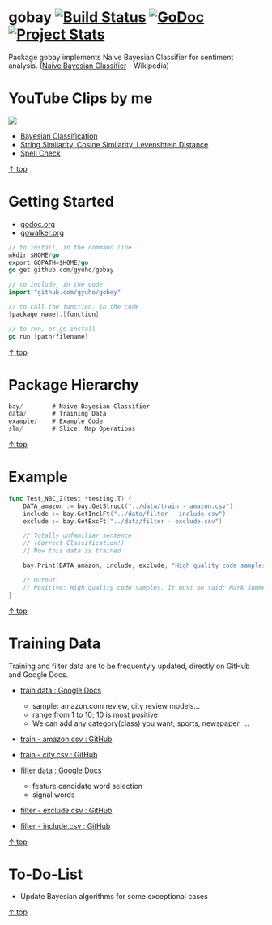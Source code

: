 gobay [![Build Status](https://travis-ci.org/gyuho/gobay.png?branch=master)](https://travis-ci.org/gyuho/gobay) [![GoDoc](https://godoc.org/github.com/gyuho/gobay?status.png)](http://godoc.org/github.com/gyuho/gobay) [![Project Stats](http://www.ohloh.net/p/714471/widgets/project_thin_badge.gif)](http://www.ohloh.net/p/714471)
==========

Package gobay implements Naive Bayesian Classifier for sentiment analysis. (<a href="http://en.wikipedia.org/wiki/Naive_Bayes_classifier" target="_blank">Naive Bayesian Classifier</a> - Wikipedia)

YouTube Clips by me
==========
<a href="http://www.youtube.com/watch?v=dctzCcYt4AM" target="_blank"><img src="http://img.youtube.com/vi/dctzCcYt4AM/0.jpg"></a>
<ul>
	<li><a href="https://www.youtube.com/watch?v=dctzCcYt4AM&list=PLT6aABhFfintOGKWVWz9qMxC3qZZdHQRD&index=1" target="_blank">Bayesian Classification</li>
	<li><a href="https://www.youtube.com/watch?v=927YDZH_MLo&list=PLT6aABhFfintOGKWVWz9qMxC3qZZdHQRD" target="_blank">String Similarity, Cosine Similarity, Levenshtein Distance</li>
	<li><a href="https://www.youtube.com/watch?v=3qHx1VCcobY&list=PLT6aABhFfintOGKWVWz9qMxC3qZZdHQRD" target="_blank">Spell Check</li>
</ul>

[↑ top](https://github.com/gyuho/gobay#gobay---)


Getting Started
==========
- [godoc.org](http://godoc.org/github.com/gyuho/gobay)
- [gowalker.org](http://gowalker.org/github.com/gyuho/gobay#_index)

```go
// to install, in the command line
mkdir $HOME/go
export GOPATH=$HOME/go
go get github.com/gyuho/gobay

// to include, in the code
import "github.com/gyuho/gobay"

// to call the function, in the code
[package_name].[function]

// to run, or go install
go run [path/filename]
```
[↑ top](https://github.com/gyuho/gobay#gobay---)


Package Hierarchy
==========
```go
bay/		# Naive Bayesian Classifier
data/		# Training Data
example/	# Example Code
slm/		# Slice, Map Operations
```
[↑ top](https://github.com/gyuho/gobay#gobay---)


Example
==========
```go
func Test_NBC_2(test *testing.T) {
	DATA_amazon := bay.GetStruct("../data/train - amazon.csv")
	include := bay.GetInclFt("../data/filter - include.csv")
	exclude := bay.GetExcFt("../data/filter - exclude.csv")

	// Totally unfamiliar sentence
	// (Correct Classification!)
	// Now this data is trained

	bay.Print(DATA_amazon, include, exclude, "High quality code samples. It must be said: Mark Summerfield is a REALLY good programmer. All of the code in this book gives the impression of being well thought out. The other books had a lot of cargo cult programming, meaning the authors were going through the motions without thinking about what they were doing.")

	// Output:
	// Positive: High quality code samples. It must be said: Mark Summerfield is a REALLY good programmer. All of the code in this book gives the impression of being well thought out. The other books had a lot of cargo cult programming, meaning the authors were going through the motions without thinking about what they were doing.
}
```
[↑ top](https://github.com/gyuho/gobay#gobay---)


Training Data
==========
Training and filter data are to be frequentyly updated, directly on GitHub and Google Docs.

- <a href="https://docs.google.com/spreadsheet/ccc?key=0AvwDSsSZw04HdF95Rzdubi0xdnJSZXVsYU1OTk9hZWc&usp=sharing" target="_blank">train data : Google Docs</a>
	- sample: amazon.com review, city review models...
	- range from 1 to 10; 10 is most positive
	- We can add any category(class) you want; sports, newspaper, ...

- <a href="https://github.com/gyuho/gobay/blob/master/data/train%20-%20amazon.csv" target="_blank">train - amazon.csv : GitHub</a>

- <a href="https://github.com/gyuho/gobay/blob/master/data/train%20-%20city.csv" target="_blank">train - city.csv : GitHub</a>

- <a href="https://docs.google.com/spreadsheet/ccc?key=0AvwDSsSZw04HdHY3OVNLN1pXb0VMOEFhLVZWb0RNRVE&usp=sharing" target="_blank">filter data : Google Docs</a>
	- feature candidate word selection
	- signal words

- <a href="https://github.com/gyuho/gobay/blob/master/data/filter%20-%20exclude.csv" target="_blank">filter - exclude.csv : GitHub</a>

- <a href="https://github.com/gyuho/gobay/blob/master/data/filter%20-%20include.csv" target="_blank">filter - include.csv : GitHub</a>


[↑ top](https://github.com/gyuho/gobay#gobay---)

To-Do-List
==========
- Update Bayesian algorithms for some exceptional cases

[↑ top](https://github.com/gyuho/gobay#gobay---)
